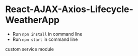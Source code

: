 # React-AJAX-Axios-Lifecycle-WeatherApp

- Run `npm install` in command line
- Run `npm start` in command line

custom service module